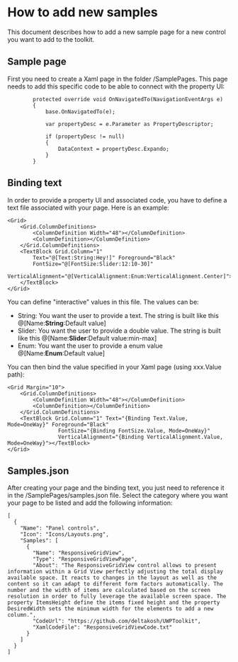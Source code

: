 ﻿# How to add new samples

This document describes how to add a new sample page for a new control you want to add to the toolkit.

## Sample page
First you need to create a Xaml page in the folder /SamplePages.
This page needs to add this specific code to be able to connect with the property UI:
```
        protected override void OnNavigatedTo(NavigationEventArgs e)
        {
            base.OnNavigatedTo(e);

            var propertyDesc = e.Parameter as PropertyDescriptor;

            if (propertyDesc != null)
            {
                DataContext = propertyDesc.Expando;
            }
        }
```

## Binding text
In order to provide a property UI and associated code, you have to define a text file associated with your page.
Here is an example:
```
<Grid>
    <Grid.ColumnDefinitions>
        <ColumnDefinition Width="48"></ColumnDefinition>
        <ColumnDefinition></ColumnDefinition>
    </Grid.ColumnDefinitions>
    <TextBlock Grid.Column="1" 
		Text="@[Text:String:Hey!]" Foreground="Black" 
		FontSize="@[FontSize:Slider:12:10-30]" 
		VerticalAlignment="@[VerticalAlignment:Enum:VerticalAlignment.Center]">
	</TextBlock>
</Grid>
```

You can define "interactive" values in this file. The values can be:
* String: You want the user to provide a text. The string is built like this @[Name:**String**:Default value]
* Slider: You want the user to provide a double value. The string is built like this @[Name:**Slider**:Default value:min-max]
* Enum: You want the user to provide a enum value @[Name:**Enum**:Default value]

You can then bind the value specified in your Xaml page (using xxx.Value path):

```
<Grid Margin="10">
    <Grid.ColumnDefinitions>
        <ColumnDefinition Width="48"></ColumnDefinition>
        <ColumnDefinition></ColumnDefinition>
    </Grid.ColumnDefinitions>
    <TextBlock Grid.Column="1" Text="{Binding Text.Value, Mode=OneWay}" Foreground="Black" 
                FontSize="{Binding FontSize.Value, Mode=OneWay}" 
                VerticalAlignment="{Binding VerticalAlignment.Value, Mode=OneWay}"></TextBlock>
</Grid>
```

## Samples.json
After creating your page and the binding text, you just need to reference it in the /SamplePages/samples.json file.
Select the category where you want your page to be listed and add the following information:

```
[
  {
    "Name": "Panel controls",
    "Icon": "Icons/Layouts.png",
    "Samples": [
      {
        "Name": "ResponsiveGridView",
        "Type": "ResponsiveGridViewPage",
        "About": "The ResponsiveGridView control allows to present information within a Grid View perfectly adjusting the total display available space. It reacts to changes in the layout as well as the content so it can adapt to different form factors automatically. The number and the width of items are calculated based on the screen resolution in order to fully leverage the available screen space. The property ItemsHeight define the items fixed height and the property DesiredWidth sets the minimum width for the elements to add a new column.",
        "CodeUrl": "https://github.com/deltakosh/UWPToolkit",
        "XamlCodeFile": "ResponsiveGridViewCode.txt" 
      }
    ]
  }
]
```
